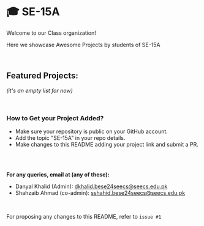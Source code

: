 # 🎓 SE-15A

Welcome to our Class organization!

Here we showcase Awesome Projects by students of SE-15A

<br>

## Featured Projects:

*(it's an empty list for now)*

<br>

### How to Get your Project Added?

- Make sure your repository is public on your GitHub account.
- Add the topic "SE-15A" in your repo details.
- Make changes to this README adding your project link and submit a PR.

<br>
<br>

**For any queries, email at (any of these):**

- Danyal Khalid (Admin): dkhalid.bese24seecs@seecs.edu.pk
- Shahzaib Ahmad (co-admin): sshahid.bese24seecs@seecs.edu.pk

<br>

For proposing any changes to this README, refer to `issue #1`
